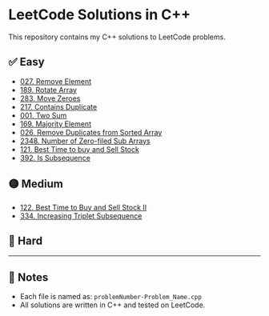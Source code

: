 # LeetCode Solutions in C++

This repository contains my C++ solutions to LeetCode problems.

## ✅ Easy
- [027. Remove Element](027-Remove_Element.cpp)
- [189. Rotate Array](189-Rotate_array.cpp)
- [283. Move Zeroes](283-Move_Zeroes.cpp)
- [217. Contains Duplicate](217-Contains_Duplicate.cpp)
- [001. Two Sum](001-Two_sum.cpp)
- [169. Majority Element](169-Majority_Element.cpp)
- [026. Remove Duplicates from Sorted Array](026-Remove_Duplicates_from_Sorted_Array.cpp)
- [2348. Number of Zero-filed Sub Arrays](2348-Number_of_Zero_Filled_Subarrays.cpp)
- [121. Best Time to buy and Sell Stock](121-Best_Time_to_Buy_and_Sell_Stock.cpp)
- [392. Is Subsequence](392-Is_Subsequence.cpp)

## 🟡 Medium
- [122. Best Time to Buy and Sell Stock II](
122-Best_Time_to_Buy_and_Sell_Stock_II.cpp)
- [334. Increasing Triplet Subsequence](
  334-Increasing_Triplet_Subsequence.cpp)
## 🔴 Hard
<!-- Add hard-level problems here later -->

---

## 📌 Notes
- Each file is named as: `problemNumber-Problem_Name.cpp`
- All solutions are written in C++ and tested on LeetCode.
